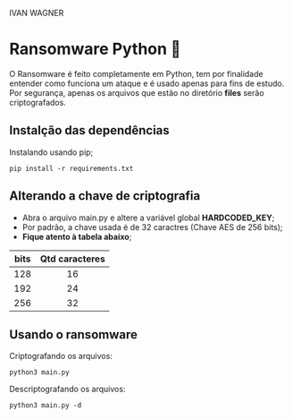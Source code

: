 IVAN WAGNER

Ransomware Python :snake:
========================

O Ransomware é feito completamente em Python, tem por finalidade entender como funciona um ataque e é usado apenas para fins de estudo.
Por segurança, apenas os arquivos que estão no diretório **files** serão criptografados.

Instalção das dependências
--------------------------

Instalando usando pip;

	pip install -r requirements.txt

Alterando a chave de criptografia
---------------------------------

* Abra o arquivo main.py e altere a variável global **HARDCODED_KEY**;
* Por padrão, a chave usada é de 32 caractres (Chave AES de 256 bits);
* **Fique atento à tabela abaixo**;

| bits | Qtd caracteres |
| :--: | :------------: |
| 128  |       16       |
| 192  |       24       |
| 256  |       32       |

Usando o ransomware
-------------------

Criptografando os arquivos:

	python3 main.py

Descriptografando os arquivos:

	python3 main.py -d
